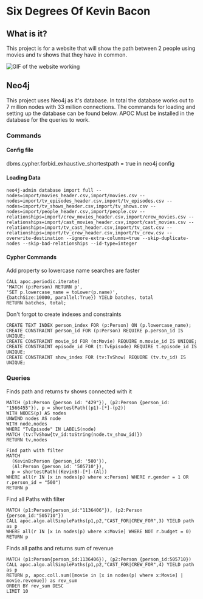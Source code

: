 # Six Degrees Of Kevin Bacon

## What is it?

This project is for a website that will show the path between 2 people using movies and tv shows that they have in common.

![GIF of the website working](https://media.giphy.com/media/v1.Y2lkPTc5MGI3NjExYzA1NWU2M2Q1ZmViYTdmNTlmM2VkOGRlNGEyZmQzMDc5ZGIxNjA2YiZlcD12MV9pbnRlcm5hbF9naWZzX2dpZklkJmN0PWc/0DwO4LW3um0tirIQRP/giphy.gif)

## Neo4j

This project uses Neo4j as it's database. In total the database works out to 7 million nodes with 33 million connections. The commands for loading and setting up the database can be found below. APOC Must be installed in the database for the queries to work.

### Commands

#### Config file

dbms.cypher.forbid_exhaustive_shortestpath = true in neo4j config

#### Loading Data

``` Command Line
neo4j-admin database import full --nodes=import/movies_header.csv,import/movies.csv --nodes=import/tv_episodes_header.csv,import/tv_episodes.csv --nodes=import/tv_shows_header.csv,import/tv_shows.csv --nodes=import/people_header.csv,import/people.csv --relationships=import/crew_movies_header.csv,import/crew_movies.csv --relationships=import/cast_movies_header.csv,import/cast_movies.csv --relationships=import/tv_cast_header.csv,import/tv_cast.csv --relationships=import/tv_crew_header.csv,import/tv_crew.csv --overwrite-destination --ignore-extra-columns=true --skip-duplicate-nodes --skip-bad-relationships --id-type=integer
```

#### Cypher Commands

Add property so lowercase name searches are faster

``` Cypher
CALL apoc.periodic.iterate(
'MATCH (p:Person) RETURN p',
'SET p.lowercase_name = toLower(p.name)',
{batchSize:10000, parallel:True}) YIELD batches, total
RETURN batches, total;
```

Don't forgot to create indexes and constraints

``` Cypher
CREATE TEXT INDEX person_index FOR (p:Person) ON (p.lowercase_name);
CREATE CONSTRAINT person_id FOR (p:Person) REQUIRE p.person_id IS UNIQUE;
CREATE CONSTRAINT movie_id FOR (m:Movie) REQUIRE m.movie_id IS UNIQUE;
CREATE CONSTRAINT episode_id FOR (t:TvEpisode) REQUIRE t.episode_id IS UNIQUE;
CREATE CONSTRAINT show_index FOR (tv:TvShow) REQUIRE (tv.tv_id) IS UNIQUE;
```

### Queries

Finds path and returns tv shows connected with it

``` Cypher
MATCH (p1:Person {person_id: "429"}), (p2:Person {person_id: "1566455"}), p = shortestPath((p1)-[*]-(p2))
WITH NODES(p) AS nodes
UNWIND nodes AS node
WITH node,nodes
WHERE "TvEpisode" IN LABELS(node)
MATCH (tv:TvShow{tv_id:toString(node.tv_show_id)})
RETURN tv,nodes
```

``` Cypher
Find path with filter
MATCH
  (KevinB:Person {person_id: '500'}),
  (Al:Person {person_id: '505710'}),
  p = shortestPath((KevinB)-[*]-(Al))
WHERE all(r IN [x in nodes(p) where x:Person] WHERE r.gender = 1 OR r.person_id = "500")
RETURN p
```

Find all Paths with filter

``` Cypher
MATCH (p1:Person{person_id:"1136406"}), (p2:Person {person_id:"505710"})
CALL apoc.algo.allSimplePaths(p1,p2,"CAST_FOR|CREW_FOR",3) YIELD path as p
WHERE all(r IN [x in nodes(p) where x:Movie] WHERE NOT r.budget = 0)
RETURN p
```

Finds all paths and returns sum of revenue

``` Cypher
MATCH (p1:Person{person_id:1136406}), (p2:Person {person_id:505710})
CALL apoc.algo.allSimplePaths(p1,p2,"CAST_FOR|CREW_FOR",4) YIELD path as p
RETURN p, apoc.coll.sum([movie in [x in nodes(p) where x:Movie] | movie.revenue]) as rev_sum
ORDER BY rev_sum DESC
LIMIT 10
```

